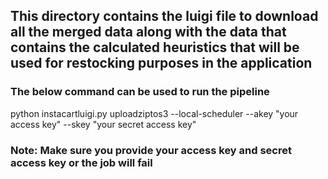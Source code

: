 ## This directory contains the luigi file to download all the merged data along with the data that contains the calculated heuristics that will be used for restocking purposes in the application

### The below command can be used to run the pipeline

python instacartluigi.py uploadziptos3 --local-scheduler --akey "your access key" --skey "your secret access key"

### Note: Make sure you provide your access key and secret access key or the job will fail
